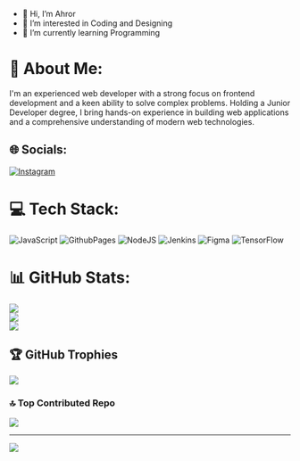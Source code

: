 - 👋 Hi, I’m Ahror
- 👀 I’m interested in Coding and Designing
- 🌱 I’m currently learning Programming

# 💫 About Me:
I'm an experienced web developer with a strong focus on frontend development and a keen ability to solve complex problems. Holding a Junior Developer degree, I bring hands-on experience in building web applications and a comprehensive understanding of modern web technologies.


## 🌐 Socials:
[![Instagram](https://img.shields.io/badge/Instagram-%23E4405F.svg?logo=Instagram&logoColor=white)](https://instagram.com/1abdumannabovvv) 

# 💻 Tech Stack:
![JavaScript](https://img.shields.io/badge/javascript-%23323330.svg?style=for-the-badge&logo=javascript&logoColor=%23F7DF1E) ![GithubPages](https://img.shields.io/badge/github%20pages-121013?style=for-the-badge&logo=github&logoColor=white) ![NodeJS](https://img.shields.io/badge/node.js-6DA55F?style=for-the-badge&logo=node.js&logoColor=white) ![Jenkins](https://img.shields.io/badge/jenkins-%232C5263.svg?style=for-the-badge&logo=jenkins&logoColor=white) ![Figma](https://img.shields.io/badge/figma-%23F24E1E.svg?style=for-the-badge&logo=figma&logoColor=white) ![TensorFlow](https://img.shields.io/badge/TensorFlow-%23FF6F00.svg?style=for-the-badge&logo=TensorFlow&logoColor=white)
# 📊 GitHub Stats:
![](https://github-readme-stats.vercel.app/api?username=Ahror101&theme=dark&hide_border=false&include_all_commits=false&count_private=false)<br/>
![](https://github-readme-streak-stats.herokuapp.com/?user=Ahror101&theme=dark&hide_border=false)<br/>
![](https://github-readme-stats.vercel.app/api/top-langs/?username=Ahror101&theme=dark&hide_border=false&include_all_commits=false&count_private=false&layout=compact)

## 🏆 GitHub Trophies
![](https://github-profile-trophy.vercel.app/?username=Ahror101&theme=radical&no-frame=false&no-bg=true&margin-w=4)

### 🔝 Top Contributed Repo
![](https://github-contributor-stats.vercel.app/api?username=Ahror101&limit=5&theme=dark&combine_all_yearly_contributions=true)

---
[![](https://visitcount.itsvg.in/api?id=Ahror101&icon=0&color=0)](https://visitcount.itsvg.in)

<!-- Proudly created with GPRM ( https://gprm.itsvg.in ) -->

